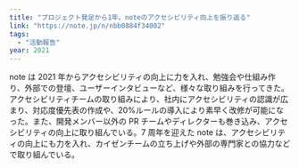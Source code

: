 ```yaml
---
title: "プロジェクト発足から1年。noteのアクセシビリティ向上を振り返る"
link: "https://note.jp/n/nbb0884f34002"
tags:
  - "活動報告"
year: 2021
---
```


note は 2021 年からアクセシビリティの向上に力を入れ、勉強会や仕組み作り、外部での登壇、ユーザーインタビューなど、様々な取り組みを行ってきた。アクセシビリティチームの取り組みにより、社内にアクセシビリティの認識が広まり、対応度優先表の作成や、20%ルールの導入により素早く改修が可能になった。また、開発メンバー以外の PR チームやディレクターも巻き込み、アクセシビリティの向上に取り組んでいる。7 周年を迎えた note は、アクセシビリティの向上にも力を入れ、カイゼンチームの立ち上げや外部の専門家との協力などで取り組んでいる。
